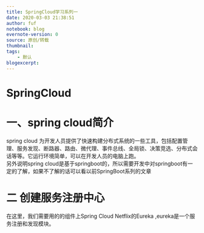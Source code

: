 ```yaml
---
title: SpringCloud学习系列一
date: 2020-03-03 21:38:51
author: fuf
notebook: blog
evernote-version: 0
source: 原创/转载
thumbnail: 
tags:
    - 默认
blogexcerpt:
---
```


<!-- more -->
# SpringCloud
<!-- more -->
# 一、spring cloud简介
spring cloud 为开发人员提供了快速构建分布式系统的一些工具，包括配置管理、服务发现、断路器、路由、微代理、事件总线、全局锁、决策竞选、分布式会话等等。它运行环境简单，可以在开发人员的电脑上跑。  
另外说明spring cloud是基于springboot的，所以需要开发中对springboot有一定的了解，如果不了解的话可以看以前SpringBoot系列的文章

# 二 创建服务注册中心
在这里，我们需要用的的组件上Spring Cloud Netflix的Eureka ,eureka是一个服务注册和发现模块。